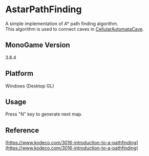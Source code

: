 # AstarPathFinding
A simple implementation of A* path finding algorithm.\
This algorithm is used to connect caves in [CellularAutomataCave](../CellularAutomataCave).

## MonoGame Version
3.8.4

## Platform
Windows (Desktop GL)

## Usage
Press "N" key to generate next map.

## Reference
[https://www.kodeco.com/3016-introduction-to-a-pathfinding](https://www.kodeco.com/3016-introduction-to-a-pathfinding)
